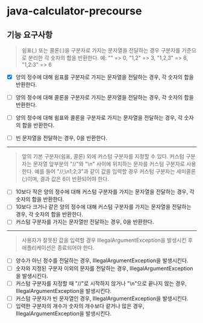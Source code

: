 # java-calculator-precourse

## 기능 요구사항

> 쉼표(,) 또는 콜론(:)을 구분자로 가지는 문자열을 전달하는 경우 구분자를 기준으로 분리한 각 숫자의 합을 반환한다. 예: "" => 0, "1,2" => 3, "1,2,3" => 6, "1,2:3" => 6

- [x] 양의 정수에 대해 쉼표를 구분자로 가지는 문자열을 전달하는 경우, 각 숫자의 합을 반환한다.
- [ ] 양의 정수에 대해 콜론을 구분자로 가지는 문자열을 전달하는 경우, 각 숫자의 합을 반환한다.
- [ ] 양의 정수에 대해 쉼표와 콜론을 구분자로 가지는 문자열을 전달하는 경우, 각 숫자의 합을 반환한다.

- [ ] 빈 문자열을 전달하는 경우, 0을 반환한다.

---
> 앞의 기본 구분자(쉼표, 콜론) 외에 커스텀 구분자를 지정할 수 있다. 커스텀 구분자는 문자열 앞부분의 "//"와 "\n" 사이에 위치하는 문자를 커스텀 구분자로 사용한다.
> 예를 들어 "//;\n1;2;3"과 같이 값을 입력할 경우 커스텀 구분자는 세미콜론(;)이며, 결과 값은 6이 반환되어야 한다.

- [ ] 10보다 작은 양의 정수에 대해 커스텀 구분자를 가지는 문자열을 전달하는 경우, 각 숫자의 합을 반환한다.
- [ ] 10보다 크거나 같은 양의 정수에 대해 커스텀 구분자를 가지는 문자열을 전달하는 경우, 각 숫자의 합을 반환한다.
- [ ] 커스텀 구분자를 가지는 문자열만 전달하는 경우, 0을 반환한다.

---
> 사용자가 잘못된 값을 입력할 경우 IllegalArgumentException을 발생시킨 후 애플리케이션은 종료되어야 한다.

- [ ] 양수가 아닌 정수를 전달하는 경우, IllegalArgumentException을 발생시킨다.
- [ ] 숫자와 지정된 구분자 이외의 문자를 전달하는 경우, IllegalArgumentException을 발생시킨다.
- [ ] 커스텀 구분자를 지정할 때 "//"로 시작하지 않거나 "\n"으로 끝나지 않는 경우, IllegalArgumentException을 발생시킨다.
- [ ] 커스텀 구분자가 빈 문자열인 경우, IllegalArgumentException을 발생시킨다.
- [ ] 입력한 구분자의 개수가 숫자의 개수보다 같거나 많은 경우, IllegalArgumentException을 발생시킨다. 